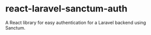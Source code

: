# react-laravel-sanctum-auth
A React library for easy authentication for a Laravel backend using Sanctum.
